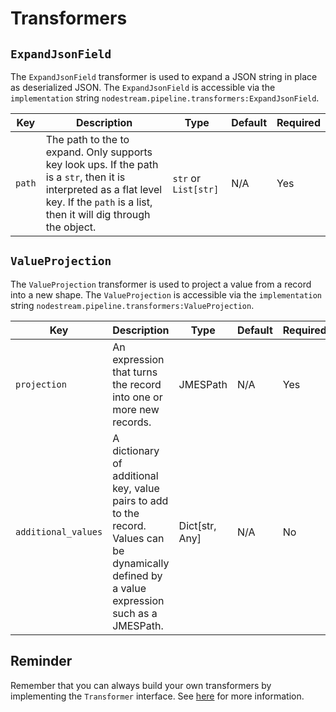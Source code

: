 # Transformers 

## `ExpandJsonField` 

The `ExpandJsonField` transformer is used to expand a JSON string in place as deserialized JSON.
The `ExpandJsonField` is accessible via the `implementation` string `nodestream.pipeline.transformers:ExpandJsonField`.

| Key    | Description                                                                                                                                                                              | Type                 | Default | Required |
| ------ | ---------------------------------------------------------------------------------------------------------------------------------------------------------------------------------------- | -------------------- | ------- | -------- |
| `path` | The path to the to expand. Only supports key look ups. If the path is a `str`, then it is interpreted as a flat level key. If the `path` is a list, then it will dig through the object. | `str` or `List[str]` | N/A     | Yes      |



## `ValueProjection`

The `ValueProjection` transformer is used to project a value from a record into a new shape. 
The `ValueProjection` is accessible via the `implementation` string `nodestream.pipeline.transformers:ValueProjection`.

| Key                 | Description                                                                                                                                   | Type           | Default | Required |
| ------------------- | --------------------------------------------------------------------------------------------------------------------------------------------- | -------------- | ------- | -------- |
| `projection`        | An expression that turns the record into one or more new records.                                                                             | JMESPath       | N/A     | Yes      |
| `additional_values` | A dictionary of additional key, value pairs to add to the record. Values can be dynamically defined by a value expression such as a JMESPath. | Dict[str, Any] | N/A     | No       |

## Reminder

Remember that you can always build your own transformers by implementing the `Transformer` interface. See [here](../../tutorials-advanced/new-steps) for more information.
